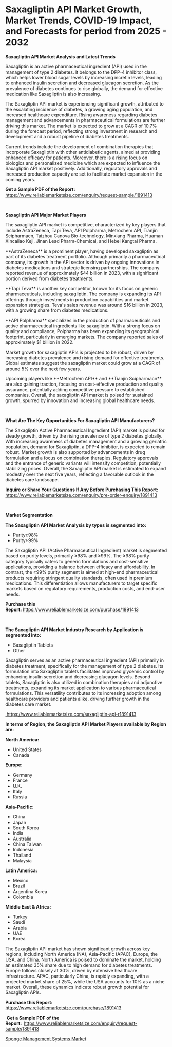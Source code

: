 <p><h1>Saxagliptin API Market Growth, Market Trends, COVID-19 Impact, and Forecasts for period from 2025 - 2032</h1></p><p><strong>Saxagliptin API Market Analysis and Latest Trends</strong></p>
<p><p>Saxagliptin is an active pharmaceutical ingredient (API) used in the management of type 2 diabetes. It belongs to the DPP-4 inhibitor class, which helps lower blood sugar levels by increasing incretin levels, leading to enhanced insulin secretion and decreased glucagon secretion. As the prevalence of diabetes continues to rise globally, the demand for effective medication like Saxagliptin is also increasing.</p><p>The Saxagliptin API market is experiencing significant growth, attributed to the escalating incidence of diabetes, a growing aging population, and increased healthcare expenditure. Rising awareness regarding diabetes management and advancements in pharmaceutical formulations are further driving this market. The market is expected to grow at a CAGR of 10.7% during the forecast period, reflecting strong investment in research and development and a robust pipeline of diabetes treatments.</p><p>Current trends include the development of combination therapies that incorporate Saxagliptin with other antidiabetic agents, aimed at providing enhanced efficacy for patients. Moreover, there is a rising focus on biologics and personalized medicine which are expected to influence the Saxagliptin API market positively. Additionally, regulatory approvals and increased production capacity are set to facilitate market expansion in the coming years.</p></p>
<p><strong>Get a Sample PDF of the Report:&nbsp;</strong> <a href="https://www.reliablemarketsize.com/enquiry/request-sample/1891413?utm_campaign=1939&utm_medium=2&utm_source=Github&utm_content=ia&utm_term=14012025&utm_id=saxagliptin-api">https://www.reliablemarketsize.com/enquiry/request-sample/1891413</a></p>
<p>&nbsp;</p>
<p><strong>Saxagliptin API Major Market Players</strong></p>
<p><p>The saxagliptin API market is competitive, characterized by key players that include AstraZeneca, Tapi Teva, API Polpharma, Metrochem API, Tianjin Scipharmacn, Taizhou Canova Bio-technology, Minxiang Pharma, Huaman Xincaiiao Keji, Jinan Lead Pharm-Chemical, and Hebei Kangtai Pharma.</p><p>**AstraZeneca** is a prominent player, having developed saxagliptin as part of its diabetes treatment portfolio. Although primarily a pharmaceutical company, its growth in the API sector is driven by ongoing innovations in diabetes medications and strategic licensing partnerships. The company reported revenue of approximately $44 billion in 2023, with a significant portion derived from diabetes treatments.</p><p>**Tapi Teva** is another key competitor, known for its focus on generic pharmaceuticals, including saxagliptin. The company is expanding its API offerings through investments in production capabilities and market expansion strategies. Teva's sales revenue was around $16 billion in 2023, with a growing share from diabetes medications.</p><p>**API Polpharma** specializes in the production of pharmaceuticals and active pharmaceutical ingredients like saxagliptin. With a strong focus on quality and compliance, Polpharma has been expanding its geographical footprint, particularly in emerging markets. The company reported sales of approximately $1 billion in 2022.</p><p>Market growth for saxagliptin APIs is projected to be robust, driven by increasing diabetes prevalence and rising demand for effective treatments. Global estimates suggest the saxagliptin market could grow at a CAGR of around 5% over the next few years.</p><p>Upcoming players like **Metrochem API** and **Tianjin Scipharmacn** are also gaining traction, focusing on cost-effective production and quality assurance, potentially adding competitive pressure to established companies. Overall, the saxagliptin API market is poised for sustained growth, spurred by innovation and increasing global healthcare needs.</p></p>
<p>&nbsp;</p>
<p><strong>What Are The Key Opportunities For Saxagliptin API Manufacturers?</strong></p>
<p><p>The Saxagliptin Active Pharmaceutical Ingredient (API) market is poised for steady growth, driven by the rising prevalence of type 2 diabetes globally. With increasing awareness of diabetes management and a growing geriatric population, demand for Saxagliptin, a DPP-4 inhibitor, is expected to remain robust. Market growth is also supported by advancements in drug formulation and a focus on combination therapies. Regulatory approvals and the entrance of generic variants will intensify competition, potentially stabilizing prices. Overall, the Saxagliptin API market is estimated to expand modestly over the next five years, reflecting a favorable outlook in the diabetes care landscape.</p></p>
<p><strong>Inquire or Share Your Questions If Any Before Purchasing This Report:</strong> <a href="https://www.reliablemarketsize.com/enquiry/pre-order-enquiry/1891413?utm_campaign=1939&utm_medium=2&utm_source=Github&utm_content=ia&utm_term=14012025&utm_id=saxagliptin-api">https://www.reliablemarketsize.com/enquiry/pre-order-enquiry/1891413</a></p>
<p>&nbsp;</p>
<p><strong>Market Segmentation</strong></p>
<p><strong>The Saxagliptin API Market Analysis by types is segmented into:</strong></p>
<p><ul><li>Purity≥98%</li><li>Purity≥99%</li></ul></p>
<p><p>The Saxagliptin API (Active Pharmaceutical Ingredient) market is segmented based on purity levels, primarily ≥98% and ≥99%. The ≥98% purity category typically caters to generic formulations and cost-sensitive applications, providing a balance between efficacy and affordability. In contrast, the ≥99% purity segment is aimed at high-end pharmaceutical products requiring stringent quality standards, often used in premium medications. This differentiation allows manufacturers to target specific markets based on regulatory requirements, production costs, and end-user needs.</p></p>
<p><strong>Purchase this Report:&nbsp;</strong><a href="https://www.reliablemarketsize.com/purchase/1891413?utm_campaign=1939&utm_medium=2&utm_source=Github&utm_content=ia&utm_term=14012025&utm_id=saxagliptin-api">https://www.reliablemarketsize.com/purchase/1891413</a></p>
<p>&nbsp;</p>
<p><strong>The Saxagliptin API Market Industry Research by Application is segmented into:</strong></p>
<p><ul><li>Saxagliptin Tablets</li><li>Other</li></ul></p>
<p><p>Saxagliptin serves as an active pharmaceutical ingredient (API) primarily in diabetes treatment, specifically for the management of type 2 diabetes. Its formulation into Saxagliptin tablets facilitates improved glycemic control by enhancing insulin secretion and decreasing glucagon levels. Beyond tablets, Saxagliptin is also utilized in combination therapies and adjunctive treatments, expanding its market application to various pharmaceutical formulations. This versatility contributes to its increasing adoption among healthcare providers and patients alike, driving further growth in the diabetes care market.</p></p>
<p><a href="https://www.reliablemarketsize.com/saxagliptin-api-r1891413?utm_campaign=1939&utm_medium=2&utm_source=Github&utm_content=ia&utm_term=14012025&utm_id=saxagliptin-api">&nbsp;https://www.reliablemarketsize.com/saxagliptin-api-r1891413</a></p>
<p><strong>In terms of Region, the Saxagliptin API Market Players available by Region are:</strong></p>
<p>
    <p> <strong> North America: </strong>
        <ul>
            <li>United States</li>
            <li>Canada</li>
        </ul>
        </p> 
    <p> <strong> Europe: </strong>
        <ul>
            <li>Germany</li>
            <li>France</li>
            <li>U.K.</li>
            <li>Italy</li>
            <li>Russia</li>
        </ul>
        </p> 
    <p> <strong> Asia-Pacific: </strong>
        <ul>
            <li>China</li>
            <li>Japan</li>
            <li>South Korea</li>
            <li>India</li>
            <li>Australia</li>
            <li>China Taiwan</li>
            <li>Indonesia</li>
            <li>Thailand</li>
            <li>Malaysia</li>
        </ul>
        </p> 
    <p> <strong> Latin America: </strong>
        <ul>
            <li>Mexico</li>
            <li>Brazil</li>
            <li>Argentina Korea</li>
            <li>Colombia</li>
        </ul>
        </p> 
    <p> <strong> Middle East & Africa: </strong>
        <ul>
            <li>Turkey</li>
            <li>Saudi</li>
            <li>Arabia</li>
            <li>UAE</li>
            <li>Korea</li>
        </ul>
    </p>
    </p>
<p><p>The Saxagliptin API market has shown significant growth across key regions, including North America (NA), Asia-Pacific (APAC), Europe, the USA, and China. North America is poised to dominate the market, holding an estimated 35% share due to high demand for diabetes treatments. Europe follows closely at 30%, driven by extensive healthcare infrastructure. APAC, particularly China, is rapidly expanding, with a projected market share of 25%, while the USA accounts for 10% as a niche market. Overall, these dynamics indicate robust growth potential for Saxagliptin APIs.</p></p>
<p><strong>Purchase this Report: </strong><a href="https://www.reliablemarketsize.com/purchase/1891413?utm_campaign=1939&utm_medium=2&utm_source=Github&utm_content=ia&utm_term=14012025&utm_id=saxagliptin-api">https://www.reliablemarketsize.com/purchase/1891413</a></p>
<p>&nbsp;<strong>Get a Sample PDF of the Report:&nbsp;&nbsp;</strong><a href="https://www.reliablemarketsize.com/enquiry/request-sample/1891413?utm_campaign=1939&utm_medium=2&utm_source=Github&utm_content=ia&utm_term=14012025&utm_id=saxagliptin-api">https://www.reliablemarketsize.com/enquiry/request-sample/1891413</a></p>
<p><strong></strong></p>
<p><p><a href="https://github.com/PeterParrish5/Market-Research-Report-List-7/blob/main/sponge-management-systems-market.md?utm_campaign=1939&utm_medium=2&utm_source=Github&utm_content=ia&utm_term=14012025&utm_id=saxagliptin-api">Sponge Management Systems Market</a></p></p>